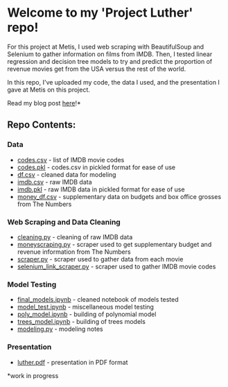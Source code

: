 # Welcome to my 'Project Luther' repo!   

For this project at Metis, I used web scraping with BeautifulSoup and Selenium to gather information on films from IMDB. Then, I tested linear regression and decision tree models to try and predict the proportion of revenue movies get from the USA versus the rest of the world.   

In this repo, I've uploaded my code, the data I used, and the presentation I gave at Metis on this project.  
  
Read my blog post [here]!*
  
## Repo Contents:   

### Data
* [codes.csv](https://github.com/maddyobrienjones/project_luther/blob/master/codes.csv) - list of IMDB movie codes
* [codes.pkl](https://github.com/maddyobrienjones/project_luther/blob/master/codes.pkl) - codes.csv in pickled format for ease of use
* [df.csv](https://github.com/maddyobrienjones/project_luther/blob/master/df.csv) - cleaned data for modeling
* [imdb.csv](https://github.com/maddyobrienjones/project_luther/blob/master/imdb.csv) - raw IMDB data
* [imdb.pkl](https://github.com/maddyobrienjones/project_luther/blob/master/imdb.pkl) - raw IMDB data in pickled format for ease of use
* [money_df.csv](https://github.com/maddyobrienjones/project_luther/blob/master/money_df.csv) - supplementary data on budgets and box office grosses from The Numbers
  
### Web Scraping and Data Cleaning
* [cleaning.py](https://github.com/maddyobrienjones/project_luther/blob/master/cleaning.py) - cleaning of raw IMDB data
* [moneyscraping.py](https://github.com/maddyobrienjones/project_luther/blob/master/moneyscraping.py) - scraper used to get supplementary budget and revenue information from The Numbers
* [scraper.py](https://github.com/maddyobrienjones/project_luther/blob/master/scraper.py) - scraper used to gather data from each movie
* [selenium_link_scraper.py](https://github.com/maddyobrienjones/project_luther/blob/master/selenium_link_scraper.py) - scraper used to gather IMDB movie codes
  
### Model Testing
* [final_models.ipynb](https://github.com/maddyobrienjones/project_luther/blob/master/final_models.ipynb) - cleaned notebook of models tested
* [model_test.ipynb](https://github.com/maddyobrienjones/project_luther/blob/master/model_test.ipynb) - miscellaneous model testing
* [poly_model.ipynb](https://github.com/maddyobrienjones/project_luther/blob/master/poly_model.ipynb) - building of polynomial model
* [trees_model.ipynb](https://github.com/maddyobrienjones/project_luther/blob/master/trees_model.ipynb) - building of trees models
* [modeling.py](https://github.com/maddyobrienjones/project_luther/blob/master/modeling.py) - modeling notes

### Presentation
* [luther.pdf](https://github.com/maddyobrienjones/project_luther/blob/master/luther.pdf) - presentation in PDF format

*work in progress


[here]: https://medium.com/@obrienjonesm2013/predicting-us-share-of-box-office-revenue-with-web-scraping-and-regression-9aa82bca4cfd

